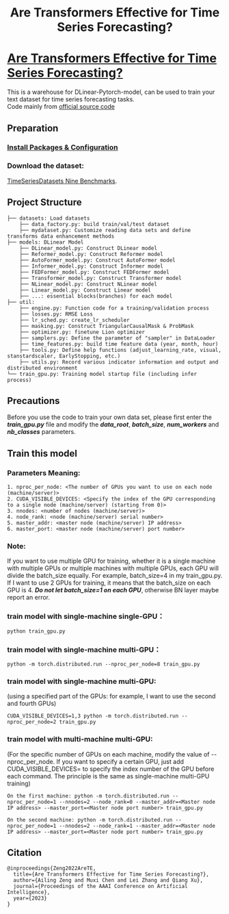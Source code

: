 <h1 align='center'>Are Transformers Effective for Time Series Forecasting?</h1>

# [Are Transformers Effective for Time Series Forecasting?](https://arxiv.org/pdf/2205.13504.pdf)
This is a warehouse for DLinear-Pytorch-model, can be used to train your text dataset for time series forecasting tasks.  
Code mainly from [official source code](https://github.com/cure-lab/LTSF-Linear)

## Preparation
### [Install Packages & Configuration](https://github.com/jiaowoguanren0615/PytorchLearning)
### Download the dataset: 
[TimeSeriesDatasets Nine Benchmarks](https://drive.google.com/drive/folders/1ZOYpTUa82_jCcxIdTmyr0LXQfvaM9vIy).

## Project Structure
```
├── datasets: Load datasets
    ├── data_factory.py: build train/val/test dataset
    ├── mydataset.py: Customize reading data sets and define transforms data enhancement methods
├── models: DLinear Model
    ├── DLinear_model.py: Construct DLinear model
    ├── Reformer_model.py: Construct Reformer model
    ├── AutoFormer_model.py: Construct AutoFormer model
    ├── Informer_model.py: Construct Informer model
    ├── FEDFormer_model.py: Construct FEDFormer model
    ├── Transformer_model.py: Construct Transformer model
    ├── NLinear_model.py: Construct NLinear model
    ├── Linear_model.py: Construct Linear model
    ├── ...: essential blocks(branches) for each model
├── util:
    ├── engine.py: Function code for a training/validation process
    ├── losses.py: RMSE Loss
    ├── lr_sched.py: create_lr_scheduler
    ├── masking.py: Construct TriangularCausalMask & ProbMask
    ├── optimizer.py: finetune Lion optimizer
    ├── samplers.py: Define the parameter of "sampler" in DataLoader
    ├── time_features.py: build time feature data (year, month, hour)
    ├── tools.py: Define help functions (adjust_learning_rate, visual, stanstardscaler, EarlyStopping, etc.)
    ├── utils.py: Record various indicator information and output and distributed environment
└── train_gpu.py: Training model startup file (including infer process)
```

## Precautions
Before you use the code to train your own data set, please first enter the ___train_gpu.py___ file and modify the ___data_root___, ___batch_size___, ___num_workers___ and ___nb_classes___ parameters.  


## Train this model

### Parameters Meaning:
```
1. nproc_per_node: <The number of GPUs you want to use on each node (machine/server)>
2. CUDA_VISIBLE_DEVICES: <Specify the index of the GPU corresponding to a single node (machine/server) (starting from 0)>
3. nnodes: <number of nodes (machine/server)>
4. node_rank: <node (machine/server) serial number>
5. master_addr: <master node (machine/server) IP address>
6. master_port: <master node (machine/server) port number>
```
### Note: 
If you want to use multiple GPU for training, whether it is a single machine with multiple GPUs or multiple machines with multiple GPUs, each GPU will divide the batch_size equally. For example, batch_size=4 in my train_gpu.py. If I want to use 2 GPUs for training, it means that the batch_size on each GPU is 4. ___Do not let batch_size=1 on each GPU___, otherwise BN layer maybe report an error. 

### train model with single-machine single-GPU：
```
python train_gpu.py
```

### train model with single-machine multi-GPU：
```
python -m torch.distributed.run --nproc_per_node=8 train_gpu.py
```

### train model with single-machine multi-GPU: 
(using a specified part of the GPUs: for example, I want to use the second and fourth GPUs)
```
CUDA_VISIBLE_DEVICES=1,3 python -m torch.distributed.run --nproc_per_node=2 train_gpu.py
```

### train model with multi-machine multi-GPU:
(For the specific number of GPUs on each machine, modify the value of --nproc_per_node. If you want to specify a certain GPU, just add CUDA_VISIBLE_DEVICES= to specify the index number of the GPU before each command. The principle is the same as single-machine multi-GPU training)
```
On the first machine: python -m torch.distributed.run --nproc_per_node=1 --nnodes=2 --node_rank=0 --master_addr=<Master node IP address> --master_port=<Master node port number> train_gpu.py

On the second machine: python -m torch.distributed.run --nproc_per_node=1 --nnodes=2 --node_rank=1 --master_addr=<Master node IP address> --master_port=<Master node port number> train_gpu.py
```

## Citation
```
@inproceedings{Zeng2022AreTE,
  title={Are Transformers Effective for Time Series Forecasting?},
  author={Ailing Zeng and Muxi Chen and Lei Zhang and Qiang Xu},
  journal={Proceedings of the AAAI Conference on Artificial Intelligence},
  year={2023}
}
```
